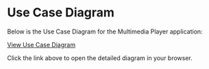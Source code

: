 # Use Case Diagram

Below is the Use Case Diagram for the Multimedia Player application:

[View Use Case Diagram](https://drive.google.com/file/d/1y2Ny4cHfKD1bn9c0zgyaMD5tlSw7luuQ/view?usp=sharing)

Click the link above to open the detailed diagram in your browser.
